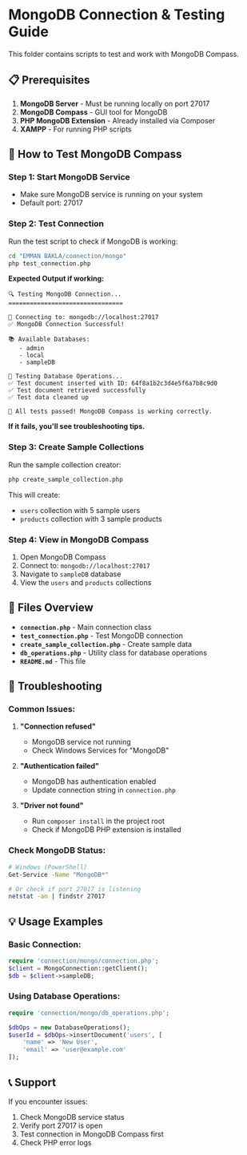 # MongoDB Connection & Testing Guide

This folder contains scripts to test and work with MongoDB Compass.

## 📋 Prerequisites

1. **MongoDB Server** - Must be running locally on port 27017
2. **MongoDB Compass** - GUI tool for MongoDB
3. **PHP MongoDB Extension** - Already installed via Composer
4. **XAMPP** - For running PHP scripts

## 🚀 How to Test MongoDB Compass

### Step 1: Start MongoDB Service
- Make sure MongoDB service is running on your system
- Default port: 27017

### Step 2: Test Connection
Run the test script to check if MongoDB is working:

```bash
cd "EMMAN BAKLA/connection/mongo"
php test_connection.php
```

**Expected Output if working:**
```
🔍 Testing MongoDB Connection...
================================

📍 Connecting to: mongodb://localhost:27017
✅ MongoDB Connection Successful!

📚 Available Databases:
   - admin
   - local
   - sampleDB

🧪 Testing Database Operations...
✅ Test document inserted with ID: 64f8a1b2c3d4e5f6a7b8c9d0
✅ Test document retrieved successfully
✅ Test data cleaned up

🎉 All tests passed! MongoDB Compass is working correctly.
```

**If it fails, you'll see troubleshooting tips.**

### Step 3: Create Sample Collections
Run the sample collection creator:

```bash
php create_sample_collection.php
```

This will create:
- `users` collection with 5 sample users
- `products` collection with 3 sample products

### Step 4: View in MongoDB Compass
1. Open MongoDB Compass
2. Connect to: `mongodb://localhost:27017`
3. Navigate to `sampleDB` database
4. View the `users` and `products` collections

## 📁 Files Overview

- **`connection.php`** - Main connection class
- **`test_connection.php`** - Test MongoDB connection
- **`create_sample_collection.php`** - Create sample data
- **`db_operations.php`** - Utility class for database operations
- **`README.md`** - This file

## 🔧 Troubleshooting

### Common Issues:

1. **"Connection refused"**
   - MongoDB service not running
   - Check Windows Services for "MongoDB"

2. **"Authentication failed"**
   - MongoDB has authentication enabled
   - Update connection string in `connection.php`

3. **"Driver not found"**
   - Run `composer install` in the project root
   - Check if MongoDB PHP extension is installed

### Check MongoDB Status:
```bash
# Windows (PowerShell)
Get-Service -Name "MongoDB*"

# Or check if port 27017 is listening
netstat -an | findstr 27017
```

## 💡 Usage Examples

### Basic Connection:
```php
require 'connection/mongo/connection.php';
$client = MongoConnection::getClient();
$db = $client->sampleDB;
```

### Using Database Operations:
```php
require 'connection/mongo/db_operations.php';

$dbOps = new DatabaseOperations();
$userId = $dbOps->insertDocument('users', [
    'name' => 'New User',
    'email' => 'user@example.com'
]);
```

## 📞 Support
If you encounter issues:
1. Check MongoDB service status
2. Verify port 27017 is open
3. Test connection in MongoDB Compass first
4. Check PHP error logs 